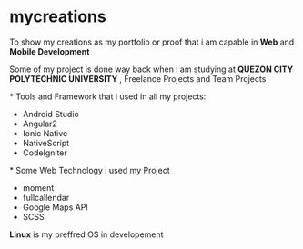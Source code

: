 # mycreations
To show my creations as my portfolio or proof that i am capable in <b>Web</b> and <b>Mobile Development</b>

Some of my project is done way back when i am studying at <b>QUEZON CITY POLYTECHNIC UNIVERSITY</b> , Freelance Projects and Team Projects

<span>* Tools and Framework that i used in all my projects:</span>
  <ul>
    <li>Android Studio</li>
    <li>Angular2</li>
    <li>Ionic Native</li>
    <li>NativeScript</li>
    <li>CodeIgniter</li>
  </ul>
  
 <span>* Some Web Technology i used my Project</span>
  <ul>
    <li>moment</li>
    <li>fullcallendar</li>
    <li>Google Maps API</li> 
    <li>SCSS</li> 
  </ul>

<p><b>Linux</b> is my preffred OS in developement</p> 

 
 
